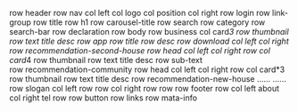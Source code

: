 row header
    row nav
        col left
            col logo
            col position
        col right
            row login
            row link-group
    row title
        row h1
        row carousel-title
    row search
        row category
        row search-bar
    row declaration
row body
    row business
        col card*3
            row thumbnail
            row text
                title
                desc
    row app
        row title
        row desc
        row download
            col left
            col right
    row recommendation-second-house
        row head
            col left
            col right
        row 
            col card*4
                row thumbnail
                row text
                    title
                    desc
                row sub-text    
    row recommendation-community
        row head
            col left
            col right
        row 
            col card*3
                row thumbnail
                row text
                    title
                    desc
    row recommendation-new-house
        ......
        ......
    row slogan
        col left
            row
            row
        col right
            row
            row
row footer
    row
        col left about
        col right tel
    row
        row button
        row links
    row mata-info